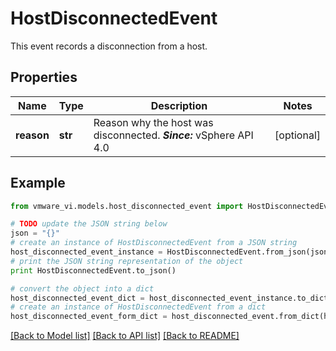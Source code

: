 # HostDisconnectedEvent

This event records a disconnection from a host. 

## Properties
Name | Type | Description | Notes
------------ | ------------- | ------------- | -------------
**reason** | **str** | Reason why the host was disconnected.  ***Since:*** vSphere API 4.0  | [optional] 

## Example

```python
from vmware_vi.models.host_disconnected_event import HostDisconnectedEvent

# TODO update the JSON string below
json = "{}"
# create an instance of HostDisconnectedEvent from a JSON string
host_disconnected_event_instance = HostDisconnectedEvent.from_json(json)
# print the JSON string representation of the object
print HostDisconnectedEvent.to_json()

# convert the object into a dict
host_disconnected_event_dict = host_disconnected_event_instance.to_dict()
# create an instance of HostDisconnectedEvent from a dict
host_disconnected_event_form_dict = host_disconnected_event.from_dict(host_disconnected_event_dict)
```
[[Back to Model list]](../README.md#documentation-for-models) [[Back to API list]](../README.md#documentation-for-api-endpoints) [[Back to README]](../README.md)


